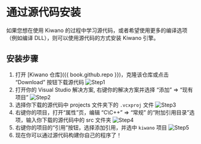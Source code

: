 # 通过源代码安装

如果您想在使用 Kiwano 的过程中学习源代码，或者希望使用更多的编译选项（例如编译 DLL），则可以使用源代码的方式安装 Kiwano 引擎。

## 安装步骤

1. 打开 [Kiwano 仓库]({{ book.github.repo }})，克隆该仓库或点击 “Download” 按钮下载源代码 ![Step1]({{book.assets.images}}/install/source_01.png)
2. 打开你的 Visual Studio 解决方案, 右键你的解决方案并选择 “添加” => “现有项目” ![Step2]({{book.assets.images}}/install/source_02.png)
3. 选择你下载的源代码中 projects 文件夹下的 `.vcxproj` 文件 ![Step3]({{book.assets.images}}/install/source_03.png)
4. 右键你的项目，打开“属性”页，编辑 “C\C++” => “常规” 的“附加引用目录”选项，输入你下载的源代码中的 src 文件夹 ![Step4]({{book.assets.images}}/install/source_04.png)
5. 右键你的项目的“引用”按钮，选择添加引用，并选中 `kiwano` 项目 ![Step5]({{book.assets.images}}/install/source_05.png)
6. 现在你可以通过源代码构建你自己的程序了！
